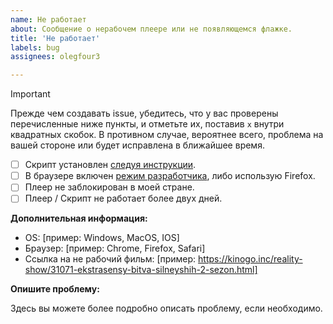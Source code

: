 ```yaml
---
name: Не работает
about: Сообщение о нерабочем плеере или не появляющемся флажке.
title: 'Не работает'
labels: bug
assignees: olegfour3

---
```


> [!IMPORTANT]  
> Прежде чем создавать issue, убедитесь, что у вас проверены перечисленные ниже пункты, и отметьте их, поставив `x` внутри квадратных скобок. В противном случае, вероятнее всего, проблема на вашей стороне или будет исправлена в ближайшее время.
>
> - [ ] Скрипт установлен [следуя инструкции](https://github.com/olegfour3/Kinogo-AD-skipper/blob/main/README.md).
> - [ ] В браузере включен [режим разработчика](https://www.tampermonkey.net/faq.php?locale=ru#Q209), либо использую Firefox.
> - [ ] Плеер не заблокирован в моей стране.
> - [ ] Плеер / Скрипт не работает более двух дней.

**Дополнительная информация:**

- OS: [пример: Windows, MacOS, IOS]
- Браузер: [пример: Chrome, Firefox, Safari]
- Ссылка на не рабочий фильм: [пример: https://kinogo.inc/reality-show/31071-ekstrasensy-bitva-silneyshih-2-sezon.html]


**Опишите проблему:**

Здесь вы можете более подробно описать проблему, если необходимо.
